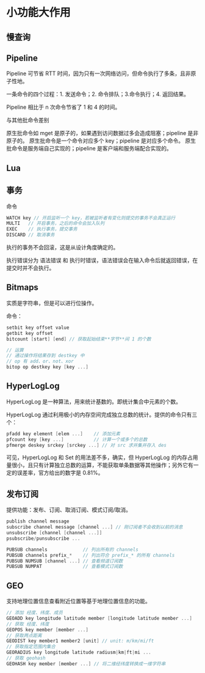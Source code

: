 # 小功能大作用

## 慢查询

## Pipeline

Pipeline 可节省 RTT 时间，因为只有一次网络访问，但命令执行了多条，且非原子性地。

一条命令的四个过程：1. 发送命令；2. 命令排队；3.命令执行；4. 返回结果。

Pipeline 相比于 n 次命令节省了 1 和 4 的时间。

与其他批命令差别

原生批命令如 mget 是原子的，如果遇到访问数据过多会造成阻塞；pipeline 是非原子的。
原生批命令是一个命令对应多个 key；pipeline 是对应多个命令。
原生批命令是服务端自己实现的；pipeline 是客户端和服务端配合实现的。

## Lua

## 事务

命令

```C
WATCH key // 开启监听一个 key，若被监听者有变化则提交的事务不会真正运行
MULTI   // 开启事务，之后的命令会加入队列
EXEC    // 执行事务，提交事务
DISCARD // 取消事务
```

执行的事务不会回滚，这是从设计角度确定的。

执行错误分为 语法错误 和 执行时错误，语法错误会在输入命令后就返回错误，在提交时并不会执行。

## Bitmaps

实质是字符串，但是可以进行位操作。

命令：

```c
setbit key offset value
getbit key offset
bitcount [start] [end] // 获取起始结束**字节**间 1 的个数

// 运算
// 通过操作将结果存到 destkey 中
// op 有 add、or、not、xor
bitop op destkey key [key ...]
```

## HyperLogLog

HyperLogLog 是一种算法，用来统计基数的。即统计集合中元素的个数。

HyperLogLog 通过利用极小的内存空间完成独立总数的统计。提供的命令只有三个：

```c
pfadd key element [elem ...]    // 添加元素
pfcount key [key ...]           // 计算一个或多个的总数
pfmerge deskey srckey [srckey ...] // 对 src 求并集并存入 des
```

可见，HyperLogLog 和 Set 的用法差不多，确实，但 HyperLogLog 的内存占用量很小，且只有计算独立总数的运算，不能获取单条数据等其他操作；另外它有一定的误差率，官方给出的数字是 0.81%。

## 发布订阅

提供功能：发布、订阅、取消订阅、模式订阅/取消。

```c
publish channel message
subscribe channel message [channel ...] // 刚订阅者不会收到以前的消息
unsubscribe [channel [channel ...]]
psubscribe/punsubscribe ...

PUBSUB channels             // 列出所有的 channels
PUBSUB channels prefix_*    // 列出符合 prefix_* 的所有 channels
PUBSUB NUMSUB [channel ...] // 查看频道订阅数
PUBSUB NUMPAT               // 查看模式订阅数
```

## GEO

支持地理位置信息查看附近位置等基于地理位置信息的功能。


```C
// 添加 经度、纬度、成员
GEOADD key longitude latitude member [longitude latitude member ...]
// 获取 经度、纬度
GEOPOS key member [member ...]
// 获取两点距离
GEODIST key member1 member2 [unit] // unit: m/km/mi/ft
// 获取指定范围内集合
GEORADIUS key longitude latitude radiusm|km|ft|mi ...
// 获取 geohash
GEOHASH key member [member ...] // 将二维经纬度转换成一维字符串
```
